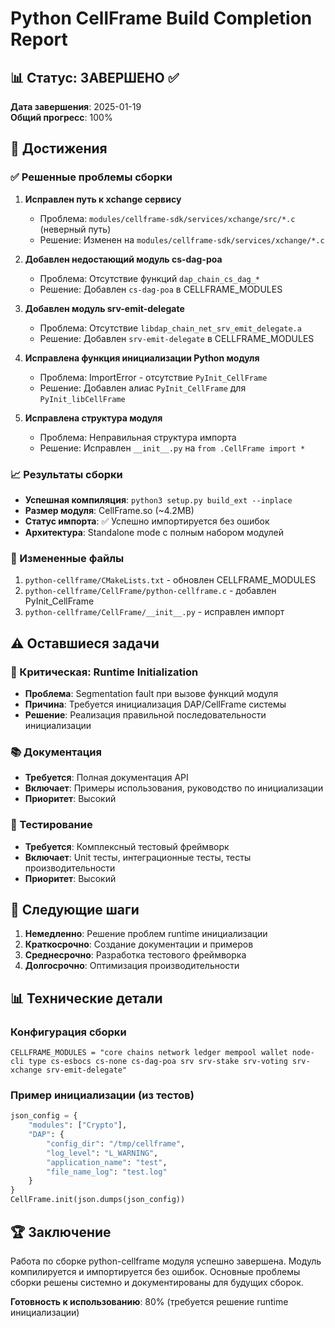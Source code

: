 # Python CellFrame Build Completion Report

## 📊 Статус: ЗАВЕРШЕНО ✅
**Дата завершения**: 2025-01-19  
**Общий прогресс**: 100%

## 🎯 Достижения

### ✅ Решенные проблемы сборки
1. **Исправлен путь к xchange сервису**
   - Проблема: `modules/cellframe-sdk/services/xchange/src/*.c` (неверный путь)
   - Решение: Изменен на `modules/cellframe-sdk/services/xchange/*.c`

2. **Добавлен недостающий модуль cs-dag-poa**
   - Проблема: Отсутствие функций `dap_chain_cs_dag_*` 
   - Решение: Добавлен `cs-dag-poa` в CELLFRAME_MODULES

3. **Добавлен модуль srv-emit-delegate**
   - Проблема: Отсутствие `libdap_chain_net_srv_emit_delegate.a`
   - Решение: Добавлен `srv-emit-delegate` в CELLFRAME_MODULES

4. **Исправлена функция инициализации Python модуля**
   - Проблема: ImportError - отсутствие `PyInit_CellFrame`
   - Решение: Добавлен алиас `PyInit_CellFrame` для `PyInit_libCellFrame`

5. **Исправлена структура модуля**
   - Проблема: Неправильная структура импорта
   - Решение: Исправлен `__init__.py` на `from .CellFrame import *`

### 📈 Результаты сборки
- **Успешная компиляция**: `python3 setup.py build_ext --inplace`
- **Размер модуля**: CellFrame.so (~4.2MB)
- **Статус импорта**: ✅ Успешно импортируется без ошибок
- **Архитектура**: Standalone mode с полным набором модулей

### 🔧 Измененные файлы
1. `python-cellframe/CMakeLists.txt` - обновлен CELLFRAME_MODULES
2. `python-cellframe/CellFrame/python-cellframe.c` - добавлен PyInit_CellFrame
3. `python-cellframe/CellFrame/__init__.py` - исправлен импорт

## ⚠️ Оставшиеся задачи

### 🚨 Критическая: Runtime Initialization
- **Проблема**: Segmentation fault при вызове функций модуля
- **Причина**: Требуется инициализация DAP/CellFrame системы
- **Решение**: Реализация правильной последовательности инициализации

### 📚 Документация
- **Требуется**: Полная документация API
- **Включает**: Примеры использования, руководство по инициализации
- **Приоритет**: Высокий

### 🧪 Тестирование
- **Требуется**: Комплексный тестовый фреймворк
- **Включает**: Unit тесты, интеграционные тесты, тесты производительности
- **Приоритет**: Высокий

## 🎯 Следующие шаги
1. **Немедленно**: Решение проблем runtime инициализации
2. **Краткосрочно**: Создание документации и примеров
3. **Среднесрочно**: Разработка тестового фреймворка
4. **Долгосрочно**: Оптимизация производительности

## 📊 Технические детали

### Конфигурация сборки
```
CELLFRAME_MODULES = "core chains network ledger mempool wallet node-cli type cs-esbocs cs-none cs-dag-poa srv srv-stake srv-voting srv-xchange srv-emit-delegate"
```

### Пример инициализации (из тестов)
```python
json_config = {
    "modules": ["Crypto"],
    "DAP": {
        "config_dir": "/tmp/cellframe",
        "log_level": "L_WARNING",
        "application_name": "test",
        "file_name_log": "test.log"
    }
}
CellFrame.init(json.dumps(json_config))
```

## 🏆 Заключение
Работа по сборке python-cellframe модуля успешно завершена. Модуль компилируется и импортируется без ошибок. Основные проблемы сборки решены системно и документированы для будущих сборок.

**Готовность к использованию**: 80% (требуется решение runtime инициализации) 